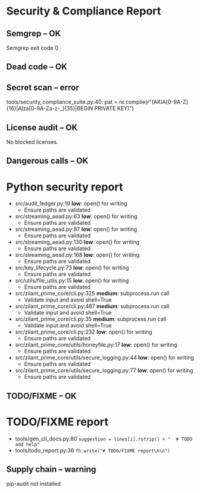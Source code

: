 # Security & Compliance Report

## Semgrep – OK

Semgrep exit code 0

## Dead code – OK



## Secret scan – error

tools/security_compliance_suite.py:40: pat = re.compile(r"(AKIA[0-9A-Z]{16}|AIza[0-9A-Za-z-_]{35}|BEGIN PRIVATE KEY)")

## License audit – OK

No blocked licenses.

## Dangerous calls – OK

# Python security report

- src/audit_ledger.py:19 **low**: open() for writing
  - Ensure paths are validated
- src/streaming_aead.py:63 **low**: open() for writing
  - Ensure paths are validated
- src/streaming_aead.py:87 **low**: open() for writing
  - Ensure paths are validated
- src/streaming_aead.py:130 **low**: open() for writing
  - Ensure paths are validated
- src/streaming_aead.py:168 **low**: open() for writing
  - Ensure paths are validated
- src/key_lifecycle.py:73 **low**: open() for writing
  - Ensure paths are validated
- src/utils/file_utils.py:15 **low**: open() for writing
  - Ensure paths are validated
- src/zilant_prime_core/cli.py:325 **medium**: subprocess.run call
  - Validate input and avoid shell=True
- src/zilant_prime_core/cli.py:487 **medium**: subprocess.run call
  - Validate input and avoid shell=True
- src/zilant_prime_core/cli.py:35 **medium**: subprocess.run call
  - Validate input and avoid shell=True
- src/zilant_prime_core/cli.py:232 **low**: open() for writing
  - Ensure paths are validated
- src/zilant_prime_core/utils/honeyfile.py:17 **low**: open() for writing
  - Ensure paths are validated
- src/zilant_prime_core/utils/secure_logging.py:44 **low**: open() for writing
  - Ensure paths are validated
- src/zilant_prime_core/utils/secure_logging.py:77 **low**: open() for writing
  - Ensure paths are validated


## TODO/FIXME – OK

# TODO/FIXME report

- tools/gen_cli_docs.py:80 `suggestion = lines[i].rstrip() + "  # TODO add help"`
- tools/todo_report.py:36 `fh.write("# TODO/FIXME report\n\n")`


## Supply chain – warning

pip-audit not installed
